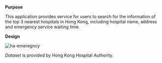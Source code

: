 **Purpose**

  This application provides service for users to search for the information of 
  the top 3 nearest hospitals in Hong Kong, including hospital name, address and 
  emergency service waiting time. 

**Design**

![ha-emeregncy](/ha-emergency)



*Dataset* is provided by Hong Kong Hospital Authority.
